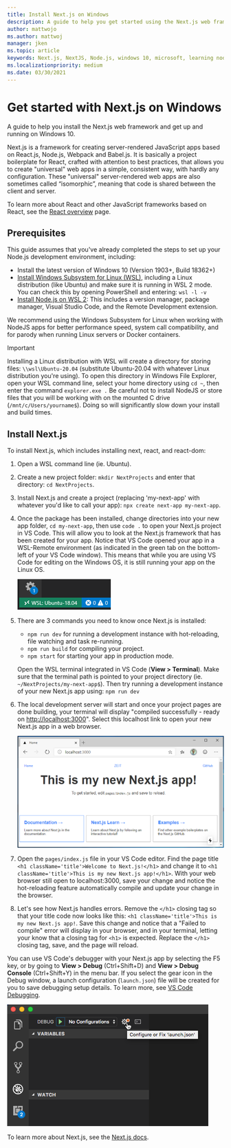 ```yaml
---
title: Install Next.js on Windows
description: A guide to help you get started using the Next.js web frameworks on Windows Subsystem for Linux.
author: mattwojo 
ms.author: mattwoj 
manager: jken
ms.topic: article
keywords: Next.js, NextJS, Node.js, windows 10, microsoft, learning nodejs, node on windows, node on wsl, node on linux on windows, install node on windows, nodejs with vs code, develop with node on windows, develop with nodejs on windows, install node on WSL, NodeJS on Windows Subsystem for Linux
ms.localizationpriority: medium
ms.date: 03/30/2021
---
```


# Get started with Next.js on Windows

A guide to help you install the Next.js web framework and get up and running on Windows 10.

Next.js is a framework for creating server-rendered JavaScript apps based on React.js, Node.js, Webpack and Babel.js. It is basically a project boilerplate for React, crafted with attention to best practices, that allows you to create "universal" web apps in a simple, consistent way, with hardly any configuration. These "universal" server-rendered web apps are also sometimes called “isomorphic”, meaning that code is shared between the client and server.

To learn more about React and other JavaScript frameworks based on React, see the [React overview](./react-overview.md) page.

## Prerequisites

This guide assumes that you've already completed the steps to set up your Node.js development environment, including:

- Install the latest version of Windows 10 (Version 1903+, Build 18362+)
- [Install Windows Subsystem for Linux (WSL)](/windows/wsl/install-win10), including a Linux distribution (like Ubuntu) and make sure it is running in WSL 2 mode. You can check this by opening PowerShell and entering: `wsl -l -v`
- [Install Node.js on WSL 2](./nodejs-on-wsl.md): This includes a version manager, package manager, Visual Studio Code, and the Remote Development extension.

We recommend using the Windows Subsystem for Linux when working with NodeJS apps for better performance speed, system call compatibility, and for parody when running Linux servers or Docker containers.

> [!IMPORTANT]
> Installing a Linux distribution with WSL will create a directory for storing files: `\\wsl\Ubuntu-20.04` (substitute Ubuntu-20.04 with whatever Linux distribution you're using). To open this directory in Windows File Explorer, open your WSL command line, select your home directory using `cd ~`, then enter the command `explorer.exe .` Be careful not to install NodeJS or store files that you will be working with on the mounted C drive (`/mnt/c/Users/yourname$`). Doing so will significantly slow down your install and build times.

## Install Next.js

To install Next.js, which includes installing next, react, and react-dom:

1. Open a WSL command line (ie. Ubuntu).

2. Create a new project folder: `mkdir NextProjects` and enter that directory: `cd NextProjects`.

3. Install Next.js and create a project (replacing 'my-next-app' with whatever you'd like to call your app): `npx create next-app my-next-app`.

4. Once the package has been installed, change directories into your new app folder, `cd my-next-app`, then use `code .` to open your Next.js project in VS Code. This will allow you to look at the Next.js framework that has been created for your app. Notice that VS Code opened your app in a WSL-Remote environment (as indicated in the green tab on the bottom-left of your VS Code window). This means that while you are using VS Code for editing on the Windows OS, it is still running your app on the Linux OS.

    ![WSL-Remote Extension](../../images/wsl-remote-extension.png)

5. There are 3 commands you need to know once Next.js is installed:

    - `npm run dev` for running a development instance with hot-reloading, file watching and task re-running.
    - `npm run build` for compiling your project.
    - `npm start` for starting your app in production mode.

    Open the WSL terminal integrated in VS Code (**View > Terminal**). Make sure that the terminal path is pointed to your project directory (ie. `~/NextProjects/my-next-app$`). Then try running a development instance of your new Next.js app using: `npm run dev`

6. The local development server will start and once your project pages are done building, your terminal will display "compiled successfully - ready on [http://localhost:3000](http://localhost:3000)". Select this localhost link to open your new Next.js app in a web browser.

    ![Your Next.js app running in localhost:3000](../../images/next-app.png)

7. Open the `pages/index.js` file in your VS Code editor. Find the page title `<h1 className='title'>Welcome to Next.js!</h1>` and change it to `<h1 className='title'>This is my new Next.js app!</h1>`. With your web browser still open to localhost:3000, save your change and notice the hot-reloading feature automatically compile and update your change in the browser.

8. Let's see how Next.js handles errors. Remove the `</h1>` closing tag so that your title code now looks like this: `<h1 className='title'>This is my new Next.js app!`. Save this change and notice that a "Failed to compile" error will display in your browser, and in your terminal, letting your know that a closing tag for `<h1>` is expected. Replace the `</h1>` closing tag, save, and the page will reload.

You can use VS Code's debugger with your Next.js app by selecting the F5 key, or by going to **View > Debug** (Ctrl+Shift+D) and **View > Debug Console** (Ctrl+Shift+Y) in the menu bar. If you select the gear icon in the Debug window, a launch configuration (`launch.json`) file will be created for you to save debugging setup details. To learn more, see [VS Code Debugging](https://code.visualstudio.com/docs/nodejs/nodejs-debugging).

![VS Code debug window and launch.json config icon](../../images/vscode-debug-launch-configuration.png)

To learn more about Next.js, see the [Next.js docs](https://nextjs.org/docs).
